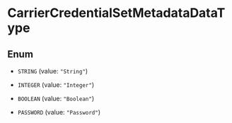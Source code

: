 

# CarrierCredentialSetMetadataDataType

## Enum


* `STRING` (value: `"String"`)

* `INTEGER` (value: `"Integer"`)

* `BOOLEAN` (value: `"Boolean"`)

* `PASSWORD` (value: `"Password"`)




